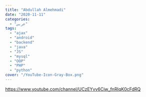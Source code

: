 ```yaml
---
title: "Abdullah Almehmadi"
date: "2020-11-11"
categories:
  - "عربي"
tags:
  - "ajax"
  - "android"
  - "backend"
  - "java"
  - "JS"
  - "mysql"
  - "OOP"
  - "PHP"
  - "python"
cover: "/YouTube-Icon-Gray-Box.png"
---
```


https://www.youtube.com/channel/UCzEYvv6Ciw_fnRIqK0cFdRQ
